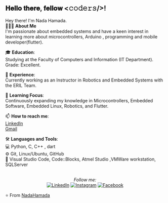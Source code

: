 <h2>𝐇𝐞𝐥𝐥𝐨 𝐭𝐡𝐞𝐫𝐞, 𝐟𝐞𝐥𝐥𝐨𝐰 <𝚌𝚘𝚍𝚎𝚛𝚜/>!</h2>


<p>
    Hey there! I'm Nada Hamada.
    <br>
    👩🏻‍💻 <strong>About Me</strong>
    <br>
    I'm passionate about embedded systems and have a keen interest in learning more about microcontrollers, Arduino , programming and mobile developer(flutter).
</p>

<p>
    🎓 <strong>Education</strong>:
    <br>
    Studying at the Faculty of Computers and Information (IT Department).
    <br>
    Grade: Excellent.
</p>

<p>
    💼 <strong>Experience</strong>:
    <br>
    Currently working as an Instructor in Robotics and Embedded Systems with the ERIL Team.
</p>

<p>
    🌱 <strong>Learning Focus</strong>:
    <br>
    Continuously expanding my knowledge in Microcontrollers, Embedded Software, Embedded Linux, Robotics, and Flutter.
</p>

<p>
    📫 <strong>How to reach me</strong>:
    <br>
    <a href="https://www.linkedin.com/in/nada-hamada-9a0894231" target="_blank">LinkedIn</a>
    <br>
    <a href="mailto:nody18255@gmail.com">Gmail</a>
</p>

<p>
    🛠️ <strong>Languages and Tools</strong>:
    <br>
    💻 Python, C, C++ , dart
    <br>
    ⚙️ Git, Linux/Ubuntu, GitHub  
    <br>
    🔧 Visual Studio Code, Code::Blocks, Atmel Studio ,VMWare workstation, SQLServer
</p>

<div align="center">
    <br>
    <i>Follow me:</i>
    <br>
    <a href="https://www.linkedin.com/in/nada-hamada-9a0894231" target="_blank"><img src="https://img.shields.io/badge/LinkedIn-%230077B5.svg?&style=flat-square&logo=linkedin&logoColor=white" alt="LinkedIn"></a>
    <a href="https://instagram.com/nody18255?igshid=MzNlNGNkZWQ4Mg==" target="_blank"><img src="https://img.shields.io/badge/Instagram-%23E4405F.svg?&style=flat-square&logo=instagram&logoColor=white" alt="Instagram"></a>
    <a href="https://www.facebook.com/nada.hamada.9231712?mibextid=ZbWKwL" target="_blank"><img src="https://img.shields.io/badge/Facebook-%231877F2.svg?&style=flat-square&logo=facebook&logoColor=white" alt="Facebook"></a>
</div>

⭐ From [NadaHamada](https://github.com/Nadaa-Hamada)

<!--
**Nadaa-Hamada/Nadaa-Hamada** is a ✨ _special_ ✨ repository because its `README.md` (this file) appears on your GitHub profile.

Here are some ideas to get you started:

- 🔭 I’m currently working on ...
- 🌱 I’m currently learning ...
- 👯 I’m looking to collaborate on ...
- 🤔 I’m looking for help with ...
- 💬 Ask me about ...
- 📫 How to reach me: ...
- 😄 Pronouns: ...
- ⚡ Fun fact: ...
-->
